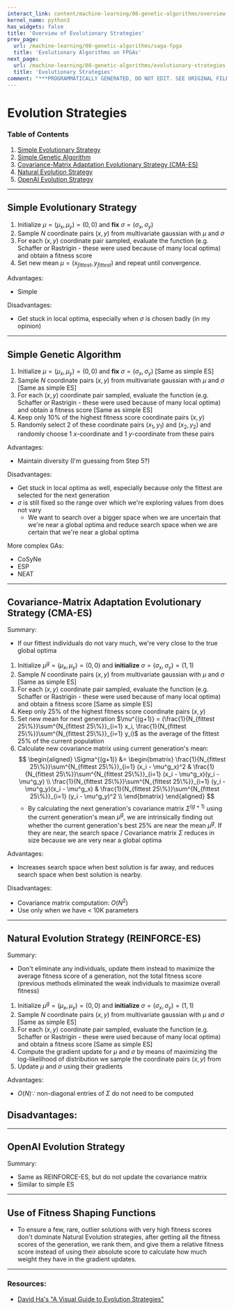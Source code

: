 ```yaml
---
interact_link: content/machine-learning/08-genetic-algorithms/overview-of-es.ipynb
kernel_name: python3
has_widgets: false
title: 'Overview of Evolutionary Strategies'
prev_page:
  url: /machine-learning/08-genetic-algorithms/saga-fpga
  title: 'Evolutionary Algorithms on FPGAs'
next_page:
  url: /machine-learning/08-genetic-algorithms/evolutionary-strategies
  title: 'Evolutionary Strategies'
comment: "***PROGRAMMATICALLY GENERATED, DO NOT EDIT. SEE ORIGINAL FILES IN /content***"
---
```



# Evolution Strategies

### Table of Contents
1. [Simple Evolutionary Strategy](#ses)
2. [Simple Genetic Algorithm](#sga)
3. [Covariance-Matrix Adaptation Evolutionary Strategy (CMA-ES)](#cma-es)
4. [Natural Evolution Strategy](#nes)
5. [OpenAI Evolution Strategy](#oais)



---
## Simple Evolutionary Strategy<a id='ses'></a>



1. Initialize $\mu = (\mu_x, \mu_y) = (0, 0)$ and **fix** $\sigma = (\sigma_x, \sigma_y)$
2. Sample $N$ coordinate pairs $(x, y)$ from multivariate gaussian with $\mu$ and $\sigma$
3. For each $(x, y)$ coordinate pair sampled, evaluate the function (e.g. Schaffer or Rastrigin - these were used because of many local optima) and obtain a fitness score
4. Set new mean $\mu = (x_{fittest}, y_{fittest})$ and repeat until convergence.

Advantages:
- Simple

Disadvantages:
- Get stuck in local optima, especially when $\sigma$ is chosen badly (in my opinion)



---
## Simple Genetic Algorithm<a id='sga'></a>



1. Initialize $\mu = (\mu_x, \mu_y) = (0, 0)$ and **fix** $\sigma = (\sigma_x, \sigma_y)$ [Same as simple ES]
2. Sample $N$ coordinate pairs $(x, y)$ from multivariate gaussian with $\mu$ and $\sigma$ [Same as simple ES]
3. For each $(x, y)$ coordinate pair sampled, evaluate the function (e.g. Schaffer or Rastrigin - these were used because of many local optima) and obtain a fitness score [Same as simple ES]
4. Keep only 10% of the highest fitness score coordinate pairs $(x, y)$
5. Randomly select 2 of these coordinate pairs $(x_1, y_1)$ and $(x_2, y_2)$ and randomly choose 1 $x$-coordinate and 1 $y$-coordinate from these pairs

Advantages:
- Maintain diversity (I'm guessing from Step 5?)

Disadvantages:
- Get stuck in local optima as well, especially because only the fittest are selected for the next generation
- $\sigma$ is still fixed so the range over which we're exploring values from does not vary
    - We want to search over a bigger space when we are uncertain that we're near a global optima and reduce search space when we are certain that we're near a global optima

More complex GAs:
- CoSyNe
- ESP
- NEAT



---
## Covariance-Matrix Adaptation Evolutionary Strategy (CMA-ES)<a id='cma-es'></a>

Summary:
- If our fittest individuals do not vary much, we're very close to the true global optima



1. Initialize $\mu^g = (\mu_x, \mu_y) = (0, 0)$ and **initialize** $\sigma = (\sigma_x, \sigma_y) = (1, 1)$
2. Sample $N$ coordinate pairs $(x, y)$ from multivariate gaussian with $\mu$ and $\sigma$ [Same as simple ES]
3. For each $(x, y)$ coordinate pair sampled, evaluate the function (e.g. Schaffer or Rastrigin - these were used because of many local optima) and obtain a fitness score [Same as simple ES]
4. Keep only 25% of the highest fitness score coordinate pairs $(x, y)$
5. Set new mean for next generation $\mu^{(g+1)} = (\frac{1}{N_{fittest 25\%}}\sum^{N_{fittest 25\%}}_{i=1} x_i, \frac{1}{N_{fittest 25\%}}\sum^{N_{fittest 25\%}}_{i=1} y_i)$ as the average of the fittest 25\% of the current population
6. Calculate new covariance matrix using current generation's mean:
$$
\begin{aligned}
\Sigma^{(g+1)} &= 
\begin{bmatrix}
    \frac{1}{N_{fittest 25\%}}\sum^{N_{fittest 25\%}}_{i=1} (x_i - \mu^g_x)^2 & \frac{1}{N_{fittest 25\%}}\sum^{N_{fittest 25\%}}_{i=1} (x_i - \mu^g_x)(y_i - \mu^g_y) \\
    \frac{1}{N_{fittest 25\%}}\sum^{N_{fittest 25\%}}_{i=1} (y_i - \mu^g_y)(x_i - \mu^g_x) & \frac{1}{N_{fittest 25\%}}\sum^{N_{fittest 25\%}}_{i=1} (y_i - \mu^g_y)^2 \\
\end{bmatrix}
\end{aligned}
$$
    - By calculating the next generation's covariance matrix $\Sigma^{(g+1)}$ using the current generation's mean $\mu^{g}$, we are intrinsically finding out whether the current generation's best 25\% are near the mean $\mu^g$. If they are near, the search space / Covariance matrix $\Sigma$ reduces in size because we are very near a global optima

Advantages:
- Increases search space when best solution is far away, and reduces search space when best solution is nearby.

Disadvantages:
- Covariance matrix computation: $O(N^2)$
- Use only when we have < 10K parameters



---
## Natural Evolution Strategy (REINFORCE-ES)<a id='nes'></a>

Summary:
- Don't eliminate any individuals, update them instead to maximize the average fitness score of a generation, not the total fitness score (previous methods eliminated the weak individuals to maximize overall fitness)



1. Initialize $\mu^g = (\mu_x, \mu_y) = (0, 0)$ and **initialize** $\sigma = (\sigma_x, \sigma_y) = (1, 1)$
2. Sample $N$ coordinate pairs $(x, y)$ from multivariate gaussian with $\mu$ and $\sigma$ [Same as simple ES]
3. For each $(x, y)$ coordinate pair sampled, evaluate the function (e.g. Schaffer or Rastrigin - these were used because of many local optima) and obtain a fitness score [Same as simple ES]
4. Compute the gradient update for $\mu$ and $\sigma$ by means of maximizing the log-likelihood of distribution we sample the coordinate pairs $(x, y)$ from
5. Update $\mu$ and $\sigma$ using their gradients

Advantages:
- $O(N) \because$ non-diagonal entries of $\Sigma$ do not need to be computed

Disadvantages:
- 



---
## OpenAI Evolution Strategy<a id='oais'></a>

Summary:
- Same as REINFORCE-ES, but do not update the covariance matrix
- Similar to simple ES



---
## Use of Fitness Shaping Functions

- To ensure a few, rare, outlier solutions with very high fitness scores don't dominate Natural Evolution strategies, after getting all the fitness scores of the generation, we rank them, and give them a relative fitness score instead of using their absolute score to calculate how much weight they have in the gradient updates.



---
### Resources:
- [David Ha's "A Visual Guide to Evolution Strategies"](http://blog.otoro.net/2017/10/29/visual-evolution-strategies/)


